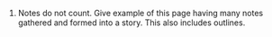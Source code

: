 1. Notes do not count. Give example of this page having many notes gathered and formed into a story. This also includes outlines.